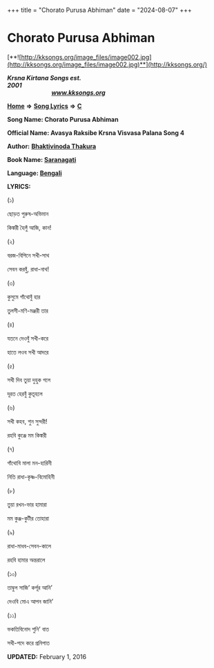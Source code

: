 +++
title = "Chorato Purusa Abhiman"
date = "2024-08-07"
+++

# Chorato Purusa Abhiman
[**![http://kksongs.org/image_files/image002.jpg](http://kksongs.org/image_files/image002.jpg)**](http://kksongs.org/)

**_Krsna Kirtana Songs est. 2001_**                                                                                                                                                 **_www.kksongs.org_**

**[Home](http://kksongs.org/)** **⇒** **[Song Lyrics](http://kksongs.org/lyrics.html)** **⇒** **[C](http://kksongs.org/songs/song_c.html)**

**Song Name: Chorato Purusa Abhiman**

**Official Name: Avasya Raksibe Krsna Visvasa Palana Song 4**

**Author:** [**Bhaktivinoda Thakura**](http://kksongs.org/authors/list/bhaktivinoda.html)

**Book Name: [Saranagati](http://kksongs.org/authors/literature/saranagati.html)**

**Language: [Bengali](http://kksongs.org/language/list/bengali.html)**

**LYRICS:**

(১)

ছোড়ত পুরুষ\-অভিমান

কিঙ্করী হৈলুঁ আজি, কান!

(২)

বরজ\-বিপিনে সখী\-সাথ

সেবন করবুঁ, রাধা\-নাথ!

(৩)

কুসুমে গাঁথোবুঁ হার

তুলসী\-মণি\-মঞ্জরী তার

(৪)

যতনে দেওবুঁ সখী\-করে

হাতে লওব সখী আদরে

(৫)

সখী দিব তুয়া দুহুক গলে

দূরত হেরবুঁ কুতূহলে

(৬)

সখী কহব, শুন সুন্দরী!

রহবি কুঞ্জে মম কিঙ্করী

(৭)

গাঁথোবি মালা মন\-হারিনী

নিতি রাধা\-কৃষ্ণ\-বিমোহিনী

(৮)

তুয়া রখন\-ভার হামারা

মম কুঞ্জ\-কুটীর তোহারা

(৯)

রাধা\-মাধব\-সেবন\-কালে

রহবি হামার অন্তরালে

(১০)

তাম্বুল সাজি’ কর্পূর আনি’

দেওবি মোএ আপন জানি’

(১১)

ভকতিবিনোদ শুনি’ বাত

সখী\-পদে করে প্রনিপাত

**UPDATED:** February 1, 2016